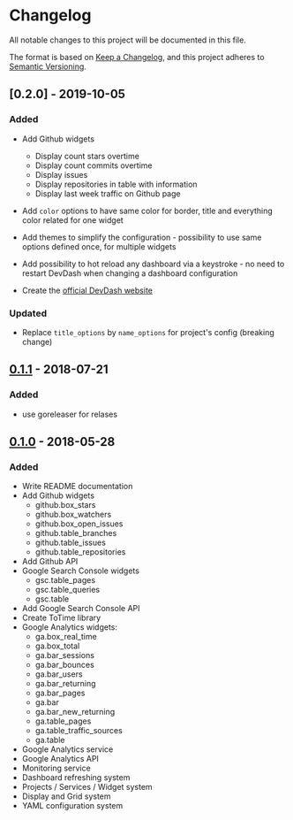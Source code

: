 # Changelog
All notable changes to this project will be documented in this file.

The format is based on [Keep a Changelog](https://keepachangelog.com/en/1.0.0/),
and this project adheres to [Semantic Versioning](https://semver.org/spec/v2.0.0.html).

## [0.2.0] - 2019-10-05

### Added

* Add Github widgets
  * Display count stars overtime
  * Display count commits overtime
  * Display issues
  * Display repositories in table with information
  * Display last week traffic on Github page

* Add `color` options to have same color for border, title and everything color related for one widget
* Add themes to simplify the configuration - possibility to use same options defined once, for multiple widgets

* Add possibility to hot reload any dashboard via a keystroke - no need to restart DevDash when changing a dashboard configuration

* Create the [official DevDash website](https://thedevdash.com)

### Updated 

* Replace `title_options` by `name_options` for project's config (breaking change)

## [0.1.1] - 2018-07-21

### Added

* use goreleaser for relases

## [0.1.0] - 2018-05-28

### Added

* Write README documentation
* Add Github widgets
  * github.box_stars
  * github.box_watchers
  * github.box_open_issues
  * github.table_branches
  * github.table_issues
  * github.table_repositories
* Add Github API
* Google Search Console widgets
  * gsc.table_pages
  * gsc.table_queries
  * gsc.table
* Add Google Search Console API
* Create ToTime library
* Google Analytics widgets:
  * ga.box_real_time
  * ga.box_total
  * ga.bar_sessions
  * ga.bar_bounces
  * ga.bar_users
  * ga.bar_returning
  * ga.bar_pages
  * ga.bar
  * ga.bar_new_returning
  * ga.table_pages
  * ga.table_traffic_sources
  * ga.table
* Google Analytics service
* Google Analytics API
* Monitoring service
* Dashboard refreshing system 
* Projects / Services / Widget system
* Display and Grid system
* YAML configuration system

[0.1.1]: https://github.com/Phantas0s/devdash/releases/tag/v0.1.1
[0.1.0]: https://github.com/Phantas0s/devdash/releases/tag/v0.1.0
